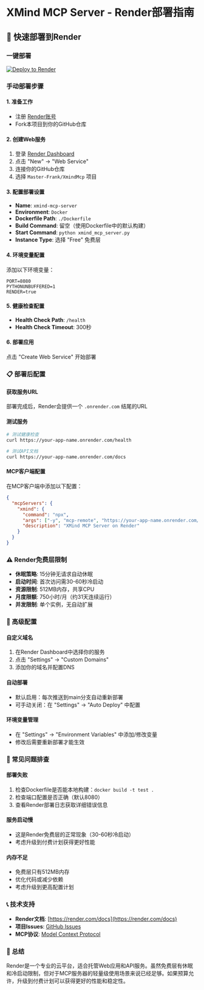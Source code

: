 # XMind MCP Server - Render部署指南

## 🚀 快速部署到Render

### 一键部署
[![Deploy to Render](https://render.com/images/deploy-to-render-button.svg)](https://render.com/deploy?repo=https://github.com/Master-Frank/XmindMcp)

### 手动部署步骤

#### 1. 准备工作
- 注册 [Render账号](https://render.com)
- Fork本项目到你的GitHub仓库

#### 2. 创建Web服务
1. 登录 [Render Dashboard](https://dashboard.render.com)
2. 点击 "New" → "Web Service"
3. 连接你的GitHub仓库
4. 选择 `Master-Frank/XmindMcp` 项目

#### 3. 配置部署设置
- **Name**: `xmind-mcp-server`
- **Environment**: `Docker`
- **Dockerfile Path**: `./Dockerfile`
- **Build Command**: 留空（使用Dockerfile中的默认构建）
- **Start Command**: `python xmind_mcp_server.py`
- **Instance Type**: 选择 "Free" 免费层

#### 4. 环境变量配置
添加以下环境变量：
```
PORT=8080
PYTHONUNBUFFERED=1
RENDER=true
```

#### 5. 健康检查配置
- **Health Check Path**: `/health`
- **Health Check Timeout**: 300秒

#### 6. 部署应用
点击 "Create Web Service" 开始部署

### 📋 部署后配置

#### 获取服务URL
部署完成后，Render会提供一个 `.onrender.com` 结尾的URL

#### 测试服务
```bash
# 测试健康检查
curl https://your-app-name.onrender.com/health

# 测试API文档
curl https://your-app-name.onrender.com/docs
```

#### MCP客户端配置
在MCP客户端中添加以下配置：
```json
{
  "mcpServers": {
    "xmind": {
      "command": "npx",
      "args": ["-y", "mcp-remote", "https://your-app-name.onrender.com/sse"],
      "description": "XMind MCP Server on Render"
    }
  }
}
```

### ⚠️ Render免费层限制

- **休眠策略**: 15分钟无请求自动休眠
- **启动时间**: 首次访问需30-60秒冷启动
- **资源限制**: 512MB内存，共享CPU
- **月度限额**: 750小时/月（约31天连续运行）
- **并发限制**: 单个实例，无自动扩展

### 🔧 高级配置

#### 自定义域名
1. 在Render Dashboard中选择你的服务
2. 点击 "Settings" → "Custom Domains"
3. 添加你的域名并配置DNS

#### 自动部署
- 默认启用：每次推送到main分支自动重新部署
- 可手动关闭：在 "Settings" → "Auto Deploy" 中配置

#### 环境变量管理
- 在 "Settings" → "Environment Variables" 中添加/修改变量
- 修改后需要重新部署才能生效

### 🐛 常见问题排查

#### 部署失败
1. 检查Dockerfile是否能本地构建：`docker build -t test .`
2. 检查端口配置是否正确（默认8080）
3. 查看Render部署日志获取详细错误信息

#### 服务启动慢
- 这是Render免费层的正常现象（30-60秒冷启动）
- 考虑升级到付费计划获得更好性能

#### 内存不足
- 免费层只有512MB内存
- 优化代码或减少依赖
- 考虑升级到更高配置计划

### 📞 技术支持

- **Render文档**: [https://render.com/docs](https://render.com/docs)
- **项目Issues**: [GitHub Issues](https://github.com/Master-Frank/XmindMcp/issues)
- **MCP协议**: [Model Context Protocol](https://modelcontextprotocol.io)

### 🎯 总结

Render是一个专业的云平台，适合托管Web应用和API服务。虽然免费层有休眠和冷启动限制，但对于MCP服务器的轻量级使用场景来说已经足够。如果预算允许，升级到付费计划可以获得更好的性能和稳定性。